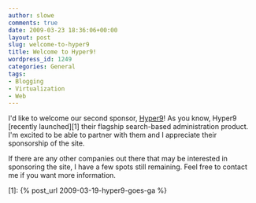```yaml
---
author: slowe
comments: true
date: 2009-03-23 18:36:06+00:00
layout: post
slug: welcome-to-hyper9
title: Welcome to Hyper9!
wordpress_id: 1249
categories: General
tags:
- Blogging
- Virtualization
- Web
---
```


I'd like to welcome our second sponsor, [Hyper9](http://www.hyper9.com/)! As you know, Hyper9 [recently launched][1] their flagship search-based administration product. I'm excited to be able to partner with them and I appreciate their sponsorship of the site.

If there are any other companies out there that may be interested in sponsoring the site, I have a few spots still remaining. Feel free to contact me if you want more information.

[1]: {% post_url 2009-03-19-hyper9-goes-ga %}
